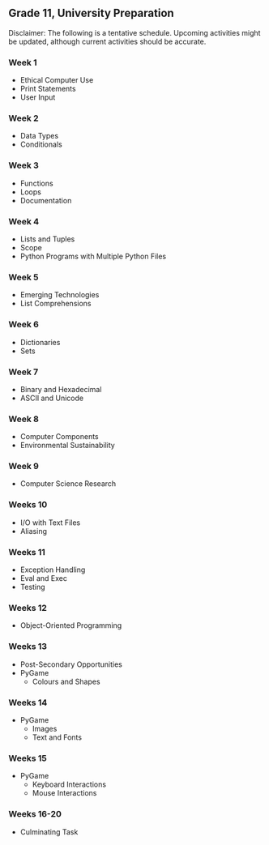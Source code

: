 ## Grade 11, University Preparation

Disclaimer: The following is a tentative schedule. Upcoming activities might be updated, although current activities should be accurate.

### Week 1

* Ethical Computer Use
* Print Statements
* User Input

### Week 2

* Data Types
* Conditionals

### Week 3

* Functions
* Loops
* Documentation

### Week 4

* Lists and Tuples
* Scope
* Python Programs with Multiple Python Files

### Week 5

* Emerging Technologies
* List Comprehensions

### Week 6

* Dictionaries
* Sets

### Week 7

* Binary and Hexadecimal
* ASCII and Unicode

### Week 8

* Computer Components
* Environmental Sustainability

### Week 9

* Computer Science Research

### Weeks 10

* I/O with Text Files
* Aliasing

### Weeks 11

* Exception Handling
* Eval and Exec
* Testing

### Weeks 12

* Object-Oriented Programming

### Weeks 13

* Post-Secondary Opportunities
* PyGame 
  * Colours and Shapes

### Weeks 14

* PyGame 
  * Images
  * Text and Fonts

### Weeks 15

* PyGame 
  * Keyboard Interactions
  * Mouse Interactions

### Weeks 16-20

* Culminating Task

